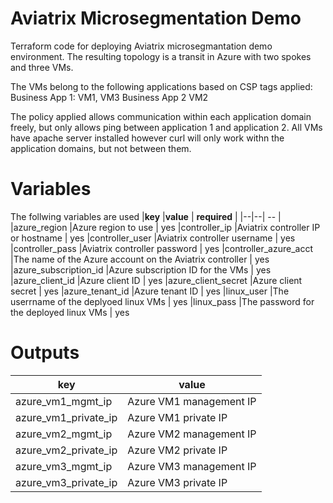 # Aviatrix Microsegmentation Demo
Terraform code for deploying Aviatrix microsegmantation demo environment.
The resulting topology is a transit in Azure with two spokes and three VMs. 

The VMs belong to the following applications based on CSP tags applied:
Business App 1: VM1, VM3
Business App 2 VM2

The policy applied allows communication within each application domain freely, but only allows ping between application 1 and application 2. All VMs have apache server installed however curl will only work withn the application domains, but not between them.

# Variables
The follwing variables are used
|**key** |**value**  | **required** |
|--|--| -- |
|azure_region  |Azure region to use  | yes
|controller_ip  |Aviatrix controller IP or hostname   | yes
|controller_user  |Aviatrix controller username  | yes
|controller_pass  |Aviatrix controller password | yes
|controller_azure_acct  |The name of the Azure account on the Aviatrix controller  | yes
|azure_subscription_id  |Azure subscription ID for the VMs  | yes
|azure_client_id  |Azure client ID  | yes
|azure_client_secret  |Azure client secret  | yes
|azure_tenant_id  |Azure tenant ID  | yes
|linux_user |The userrname of the deplyoed linux VMs  | yes
|linux_pass  |The password for the deployed linux VMs  | yes
# Outputs
|**key** |**value**  |
|--|--|
|azure_vm1_mgmt_ip  |Azure VM1 management IP  
|azure_vm1_private_ip  |Azure VM1 private IP
|azure_vm2_mgmt_ip  |Azure VM2 management IP  
|azure_vm2_private_ip  |Azure VM2 private IP 
|azure_vm3_mgmt_ip  |Azure VM3 management IP  
|azure_vm3_private_ip  |Azure VM3 private IP 
